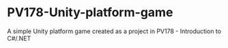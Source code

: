 # PV178-Unity-platform-game

A simple Unity platform game created as a project in PV178 - Introduction to C#/.NET
